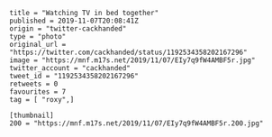 ```
title = "Watching TV in bed together"
published = 2019-11-07T20:08:41Z
origin = "twitter-cackhanded"
type = "photo"
original_url = "https://twitter.com/cackhanded/status/1192534358202167296"
image = "https://mnf.m17s.net/2019/11/07/EIy7q9fW4AMBF5r.jpg"
twitter_account = "cackhanded"
tweet_id = "1192534358202167296"
retweets = 0
favourites = 7
tag = [ "roxy",]

[thumbnail]
200 = "https://mnf.m17s.net/2019/11/07/EIy7q9fW4AMBF5r.200.jpg"
```

<p class='image'><img src='https://mnf.m17s.net/2019/11/07/EIy7q9fW4AMBF5r.jpg' alt=''></p>

